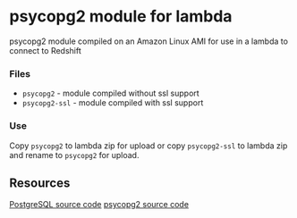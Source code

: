 psycopg2 module for lambda
==========================

psycopg2 module compiled on an Amazon Linux AMI for use in a lambda to connect to Redshift

### Files

- `psycopg2` - module compiled without ssl support
- `psycopg2-ssl` - module compiled with ssl support

### Use

Copy `psycopg2` to lambda zip for upload or copy `psycopg2-ssl` to lambda zip and rename to `psycopg2` for upload.

## Resources

[PostgreSQL source code](https://ftp.postgresql.org/pub/source/v9.4.3/postgresql-9.4.3.tar.gz)
[psycopg2 source code](http://initd.org/psycopg/tarballs/PSYCOPG-2-6/psycopg2-2.6.1.tar.gz)
